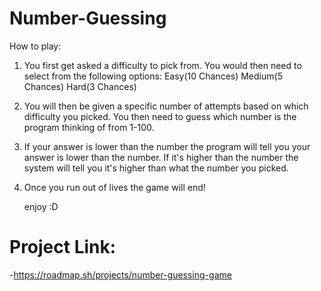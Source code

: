 # Number-Guessing

How to play:

1. You first get asked a difficulty to pick from. You would then need to select from the following options:
   Easy(10 Chances)
   Medium(5 Chances)
   Hard(3 Chances)

2. You will then be given a specific number of attempts based on which difficulty you picked.
   You then need to guess which number is the program thinking of from 1-100.

3. If your answer is lower than the number the program will tell you your answer is lower than the number.
   If it's higher than the number the system will tell you it's higher than what the number you picked.

4. Once you run out of lives the game will end!

   enjoy :D



# Project Link:

-https://roadmap.sh/projects/number-guessing-game
